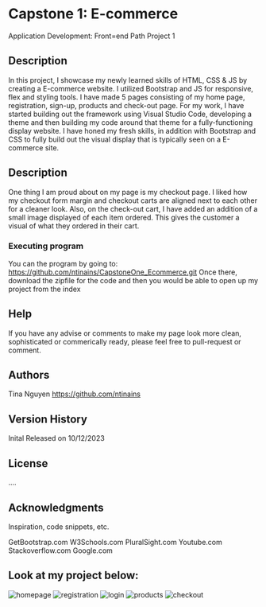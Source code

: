 # Capstone 1: E-commerce

Application Development: Front=end Path Project 1

## Description

In this project, I showcase my newly learned skills of HTML, CSS & JS by creating a E-commerce website. I utilized Bootstrap and JS for responsive, flex and styling tools. I have made 5 pages consisting of my home page, registration, sign-up, products and check-out page. For my work, I have started building out the framework using Visual Studio Code, developing a theme and then building my code around that theme for a fully-functioning display website. I have honed my fresh skills, in addition with Bootstrap and CSS to fully build out the visual display that is typically seen on a E-commerce site. 

## Description

One thing I am proud about on my page is my checkout page. I liked how my checkout form margin and checkout carts are aligned next to each other for a cleaner look. Also, on the check-out cart, I have added an addition of a small image displayed of each item ordered. This gives the customer a visual of what they ordered in their cart. 

### Executing program

You can the program by going to: https://github.com/ntinains/CapstoneOne_Ecommerce.git
Once there, download the zipfile for the code and then you would be able to open up my project from the index

## Help

If you have any advise or comments to make my page look more clean, sophisticated or commerically ready, please feel free to pull-request or comment.


## Authors

Tina Nguyen
https://github.com/ntinains

## Version History

Inital Released on 10/12/2023

## License

....

## Acknowledgments

Inspiration, code snippets, etc.

GetBootstrap.com
W3Schools.com
PluralSight.com
Youtube.com
Stackoverflow.com
Google.com

## Look at my project below: 

![homepage](https://github.com/ntinains/CapstoneOne_Ecommerce/assets/146864042/76e5ed71-4b0e-400f-ba73-ccbbfcb7e543)
![registration](https://github.com/ntinains/CapstoneOne_Ecommerce/assets/146864042/673bddc9-dacb-4eb5-9273-d1dff6fbe1d1)
![login](https://github.com/ntinains/CapstoneOne_Ecommerce/assets/146864042/28315a4e-e01d-4021-93f4-048aa3144f80)
![products](https://github.com/ntinains/CapstoneOne_Ecommerce/assets/146864042/20b9b5f3-7f1f-4fc9-9378-4a30bfc993ee)
![checkout](https://github.com/ntinains/CapstoneOne_Ecommerce/assets/146864042/d4e3e5f8-23d1-4775-b336-a93df67e8677)


